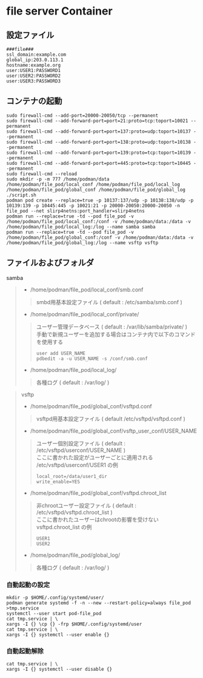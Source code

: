 # file server Container

## **設定ファイル**

```
###file###
ssl_domain:example.com
global_ip:203.0.113.1
hostname:example.org
user:USER1:PASSWORD1
user:USER2:PASSWORD2
user:USER3:PASSWORD3
```

## **コンテナの起動**
```
sudo firewall-cmd --add-port=20000-20050/tcp --permanent
sudo firewall-cmd --add-forward-port=port=21:proto=tcp:toport=10021 --permanent
sudo firewall-cmd --add-forward-port=port=137:proto=udp:toport=10137 --permanent
sudo firewall-cmd --add-forward-port=port=138:proto=udp:toport=10138 --permanent
sudo firewall-cmd --add-forward-port=port=139:proto=tcp:toport=10139 --permanent
sudo firewall-cmd --add-forward-port=port=445:proto=tcp:toport=10445 --permanent
sudo firewall-cmd --reload
sudo mkdir -p -m 777 /home/podman/data /home/podman/file_pod/local_conf /home/podman/file_pod/local_log /home/podman/file_pod/global_conf /home/podman/file_pod/global_log
./script.sh
podman pod create --replace=true -p 10137:137/udp -p 10138:138/udp -p 10139:139 -p 10445:445 -p 10021:21 -p 20000-20050:20000-20050 -n file_pod --net slirp4netns:port_handler=slirp4netns
podman run --replace=true -td --pod file_pod -v /home/podman/file_pod/local_conf:/conf -v /home/podman/data:/data -v /home/podman/file_pod/local_log:/log --name samba samba
podman run --replace=true -td --pod file_pod -v /home/podman/file_pod/global_conf:/conf -v /home/podman/data:/data -v /home/podman/file_pod/global_log:/log --name vsftp vsftp
```

## **ファイルおよびフォルダ**
 samba  
> * /home/podman/file_pod/local_conf/smb.conf  
>>  smbd用基本設定ファイル ( default : /etc/samba/smb.conf )
> 
> * /home/podman/file_pod/local_conf/private/  
>> ユーザー管理データベース ( default : /var/lib/samba/private/ )  
>> 手動で新規ユーザーを追加する場合はコンテナ内で以下のコマンドを使用する
>> ```
>> user add USER_NAME
>> pdbedit -a -u USER_NAME -s /conf/smb.conf
>> ```  
>
> * /home/podman/file_pod/local_log/  
>> 各種ログ ( default : /var/log/ )

> vsftp
> * /home/podman/file_pod/global_conf/vsftpd.conf  
>> vsftpd用基本設定ファイル  ( default /etc/vsftpd/vsftpd.conf )  
> 
> * /home/podman/file_pod/global_conf/vsftp_user_conf/USER_NAME  
>> ユーザー個別設定ファイル ( default : /etc/vsftpd/userconf/USER_NAME )  
>> ここに書かれた設定がユーザーごとに適用される  
>> /etc/vsftpd/userconf/USER1 の例
>> ```
>> local_root=/data/user1_dir
>> write_enable=YES
>> ```
> * /home/podman/file_pod/global_conf/vsftpd.chroot_list  
>> 非chrootユーザー設定ファイル ( default : /etc/vsftpd/vsftpd.chroot_list )  
>> ここに書かれたユーザーはchrootの影響を受けない  
>> vsftpd.chroot_list の例
>> ``` 
>> USER1
>> USER2
>> ```
> * /home/podman/file_pod/global_log/  
>> 各種ログ ( default : /var/log/ )

### 自動起動の設定
```
mkdir -p $HOME/.config/systemd/user/
podman generate systemd -f -n --new --restart-policy=always file_pod >tmp.service
systemctl --user start pod-file_pod
cat tmp.service | \
xargs -I {} \cp {} -frp $HOME/.config/systemd/user
cat tmp.service | \
xargs -I {} systemctl --user enable {}
```

### 自動起動解除
```
cat tmp.service | \
xargs -I {} systemctl --user disable {}
```
